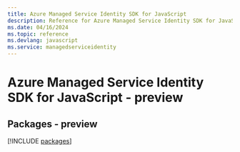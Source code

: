 ```yaml
---
title: Azure Managed Service Identity SDK for JavaScript
description: Reference for Azure Managed Service Identity SDK for JavaScript
ms.date: 04/16/2024
ms.topic: reference
ms.devlang: javascript
ms.service: managedserviceidentity
---
```

# Azure Managed Service Identity SDK for JavaScript - preview
## Packages - preview
[!INCLUDE [packages](managed-service-identity-index.md)]